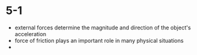 # 5-1
- external forces determine the magnitude and direction of the object's acceleration
- force of friction plays an important role in many physical situations
- 